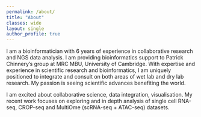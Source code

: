 ```yaml
---
permalink: /about/
title: "About"
classes: wide
layout: single
author_profile: true
---
```


I am a bioinformatician with 6 years of experience in collaborative research and NGS data analysis. I am providing bioinformatics support to Patrick Chinnery’s group at MRC MBU, University of Cambridge. With expertise and experience in scientific research and bioinformatics, I am uniquely positioned to integrate and consult on both areas of wet lab and dry lab research. My passion is seeing scientific advances benefiting the world.

I am excited about collaborative science, data integration, visualisation. My recent work focuses on exploring and in depth analysis of single cell RNA-seq, CROP-seq and MultiOme (scRNA-seq + ATAC-seq) datasets.



